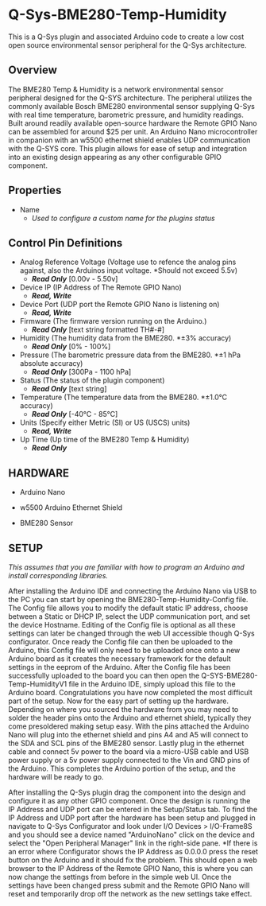 # Q-Sys-BME280-Temp-Humidity
This is a Q-Sys plugin and associated Arduino code to create a low cost open source environmental sensor peripheral for the Q-Sys architecture.

## Overview
The BME280 Temp & Humidity is a network environmental sensor peripheral designed for the Q-SYS architecture. The peripheral utilizes the commonly available Bosch BME280 environmental sensor supplying Q-Sys with real time temperature, barometric pressure, and humidity readings. Built around readily available open-source hardware the Remote GPIO Nano can be assembled for around $25 per unit. An Arduino Nano microcontroller in companion with an w5500 ethernet shield enables UDP communication with the Q-SYS core. This plugin allows for ease of setup and integration into an existing design appearing as any other configurable GPIO component. 

## Properties
- Name
  - *Used to configure a custom name for the plugins status*

## Control Pin Definitions
- Analog Reference Voltage (Voltage use to refence the analog pins against, also the Arduinos input voltage. *Should not exceed 5.5v)
  - ***Read Only*** [0.00v - 5.50v]
- Device IP (IP Address of The Remote GPIO Nano)
  - ***Read, Write***
- Device Port (UDP port the Remote GPIO Nano is listening on)
  - ***Read, Write***
- Firmware (The firmware version running on the Arduino.)
  - ***Read Only*** [text string formatted TH#-#]
- Humidity (The humidity data from the BME280. *±3% accuracy)
  - ***Read Only*** [0% - 100%]
- Pressure (The barometric pressure data from the BME280. *±1 hPa absolute accuracy)
  - ***Read Only*** [300Pa - 1100 hPa]
- Status (The status of the plugin component)
  - ***Read Only*** [text string]
- Temperature (The temperature data from the BME280. *±1.0°C accuracy)
  - ***Read Only*** [-40°C - 85°C]
- Units (Specify either Metric (SI) or US (USCS) units)
  - ***Read, Write***
- Up Time (Up time of the BME280 Temp & Humidity)
  - ***Read Only***


## HARDWARE

- Arduino Nano
  
- w5500 Arduino Ethernet Shield
  
- BME280 Sensor

## SETUP

*This assumes that you are familiar with how to program an Arduino and install corresponding libraries.*

After installing the Arduino IDE and connecting the Arduino Nano via USB to the PC you can start by opening the BME280-Temp-Humidity-Config file. The Config file allows you to modify the default static IP address, choose between a Static or DHCP IP, select the UDP communication port, and set the device Hostname. Editing of the Config file is optional as all these settings can later be changed through the web UI accessible though Q-Sys configurator. Once ready the Config file can then be uploaded to the Arduino, this Config file will only need to be uploaded once onto a new Arduino board as it creates the necessary framework for the default settings in the eeprom of the Arduino. After the Config file has been successfully uploaded to the board you can then open the Q-SYS-BME280-Temp-HumidityV1 file in the Arduino IDE, simply upload this file to the Arduino board. Congratulations you have now completed the most difficult part of the setup. Now for the easy part of setting up the hardware. Depending on where you sourced the hardware from you may need to solder the header pins onto the Arduino and ethernet shield, typically they come presoldered making setup easy. With the pins attached the Arduino Nano will plug into the ethernet shield and pins A4 and A5 will connect to the SDA and SCL pins of the BME280 sensor. Lastly plug in the ethernet cable and connect 5v power to the board via a micro-USB cable and USB power supply or a 5v power supply connected to the Vin and GND pins of the Arduino. This completes the Arduino portion of the setup, and the hardware will be ready to go.

  After installing the Q-Sys plugin drag the component into the design and configure it as any other GPIO component. Once the design is running the IP Address and UDP port can be entered in the Setup/Status tab. To find the IP Address and UDP port after the hardware has been setup and plugged in navigate to Q-Sys Configurator and look under I/O Devices > I/O-Frame8S and you should see a device named "ArduinoNano" click on the device and select the "Open Peripheral Manager" link in the right-side pane. *If there is an error where Configurator shows the IP Address as 0.0.0.0 press the reset button on the Arduino and it should fix the problem. This should open a web browser to the IP Address of the Remote GPIO Nano, this is where you can now change the settings from before in the simple web UI. Once the settings have been changed press submit and the Remote GPIO Nano will reset and temporarily drop off the network as the new settings take effect.
